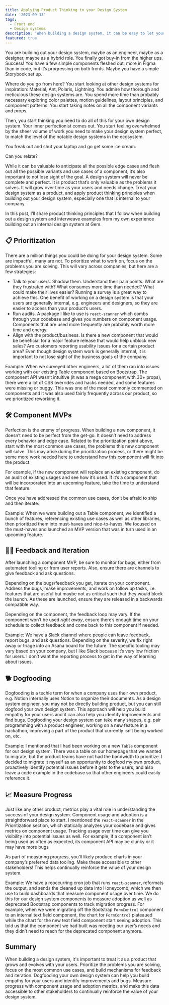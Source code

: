 ```yaml
---
title: Applying Product Thinking to your Design System
date: '2023-09-13'
tags:
  - Front end
  - Design systems
description: 'When building a design system, it can be easy to let your inner perfectionist take over and try to cover every situation, especially when referencing established design systems. A better approach is to treat it as a product that grows and evolves with your users because its value ultimately lies in the problems it solves and the needs it meets.'
featured: true
---
```


You are building out your design system, maybe as an engineer, maybe as a designer, maybe as a hybrid role. You finally got buy-in from the higher ups. Success! You have a few simple components fleshed out, more in Figma than in code, but it’s progressing on both fronts. Maybe you have a simple Storybook set up.

Where do you go from here? You start looking at other design systems for inspiration: Material, Ant, Polaris, Lightning. You admire how thorough and meticulous these design systems are. You spend more time than probably necessary exploring color palettes, motion guidelines, layout principles, and component patterns. You start taking notes on all the component variants and props.

Then, you start thinking you need to do all of this for your own design system. Your inner perfectionist comes out. You start feeling overwhelmed by the sheer volume of work you need to make your design system perfect, to match the level of the notable design systems in the ecosystem.

You freak out and shut your laptop and go get some ice cream.

Can you relate?

While it can be valuable to anticipate all the possible edge cases and flesh out all the possible variants and use cases of a component, it’s also important to not lose sight of the goal. A design system will never be complete and perfect. It is product that’s only valuable as the problems it solves. It will grow over time as your users and needs change. Treat your design system as a product, and apply product thinking principles when building out your design system, especially one that is internal to your company.

In this post, I’ll share product thinking principles that I follow when building out a design system and interweave examples from my own experience building out an internal design system at Gem.

## 📋 Prioritization

There are a million things you could be doing for your design system. Some are impactful, many are not. To prioritize what to work on, focus on the problems you are solving. This will vary across companies, but here are a few strategies:

- Talk to your users. Shadow them. Understand their pain points. What are they frustrated with? What consumes more time than needed? What could make their lives easier? Running a survey is a great way to achieve this. One benefit of working on a design system is that your users are generally internal, e.g. engineers and designers, so they are easier to access than your product’s users.
- Run audits. A package I like to use is `react-scanner` which combs through your codebase and gives you numbers on component usage. Components that are used more frequently are probably worth more time and energy.
- Align with the product/business. Is there a new component that would be beneficial for a major feature release that would help unblock new sales? Are customers reporting usability issues for a certain product area? Even though design system work is generally internal, it is important to not lose sight of the business goals of the company.

Example: When we surveyed other engineers, a lot of them ran into issues working with our existing Table component based on Bootstrap. The component API wasn’t intuitive (it was a mega component with 30+ props), there were a lot of CSS overrides and hacks needed, and some features were missing or buggy. This was one of the most commonly commented on components and it was also used fairly frequently across our product, so we prioritized reworking it.

## 🛠️ Component MVPs

Perfection is the enemy of progress. When building a new component, it doesn’t need to be perfect from the get-go. It doesn’t need to address every behavior and edge case. Related to the prioritization point above, start with the most common use cases, the problems this new component will solve. This may arise during the prioritization process, or there might be some more work needed here to understand how this component will fit into the product.

For example, if the new component will replace an existing component, do an audit of existing usages and see how it’s used. If it’s a component that will be incorporated into an upcoming feature, take the time to understand that feature.

Once you have addressed the common use cases, don’t be afraid to ship and then iterate.

Example: When we were building out a Table component, we identified a bunch of features, referencing existing use cases as well as other libraries, then prioritized them into must-haves and nice-to-haves. We focused on the must-haves and launched an MVP version that was in turn used in an upcoming feature.

## 🙋‍♀️ Feedback and Iteration

After launching a component MVP, be sure to monitor for bugs, either from automated tooling or from user reports. Also, ensure there are channels to give feedback and ask questions.

Depending on the bugs/feedback you get, iterate on your component. Address the bugs, make improvements, and work on follow up tasks, i.e. features that are useful but maybe not as critical such that they would block the launch. As these are launched, ensure they are released in a backwards compatible way.

Depending on the component, the feedback loop may vary. If the component won’t be used _right away_, ensure there’s enough time on your schedule to collect feedback and come back to this component if needed.

Example: We have a Slack channel where people can leave feedback, report bugs, and ask questions. Depending on the severity, we fix right away or triage into an Asana board for the future. The specific tooling may vary based on your company, but I like Slack because it’s very low friction for users. I don’t want the reporting process to get in the way of learning about issues.

## 🐕 Dogfooding

Dogfooding is a techie term for when a company uses their own product, e.g. Notion internally uses Notion to organize their documents. As a design system engineer, you may not be directly building product, but you can still dogfood your own design system. This approach will help you build empathy for your users and it can also help you identify improvements and find bugs. Dogfooding your design system can take many shapes, e.g. pair programming with a product engineer, working on a new feature in a hackathon, improving a part of the product that currently isn’t being worked on, etc.

Example: I mentioned that I had been working on a new `Table` component for our design system. There was a table on our homepage that we wanted to migrate, but the product teams have not had the bandwidth to prioritize. I decided to migrate it myself as an opportunity to dogfood my own product, proactively identify potential issues before it gets to the users, and also leave a code example in the codebase so that other engineers could easily reference it.

## 📈 Measure Progress

Just like any other product, metrics play a vital role in understanding the success of your design system. Component usage and adoption is a straightforward place to start. I mentioned the `react-scanner` in the Prioritization section, which statically analyzes your codebase and gives metrics on component usage. Tracking usage over time can give you visibility into potential issues as well. For example, if a component isn’t being used as often as expected, its component API may be clunky or it may have more bugs

As part of measuring progress, you’ll likely produce charts in your company’s preferred data tooling. Make these accessible to other stakeholders! This helps continually reinforce the value of your design system.

Example: We have a reoccurring cron job that runs `react-scanner`, reformats the output, and sends the cleaned up data into Honeycomb, which we then use to build dashboards that measure component usage over time. We do this for our design system components to measure adoption as well as deprecated Bootstrap components to track migration progress. For example, when we were migrating off the Bootstrap `FormControl` component to an internal text field component, the chart for `FormControl` plateaued while the chart for the new text field component start seeing adoption. This told us that the component we had built was meeting our user’s needs and they didn’t need to reach for the deprecated component anymore.

## Summary

When building a design system, it's important to treat it as a product that grows and evolves with your users. Prioritize the problems you are solving, focus on the most common use cases, and build mechanisms for feedback and iteration. Dogfooding your own design system can help you build empathy for your users and identify improvements and bugs. Measure progress with component usage and adoption metrics, and make this data accessible to other stakeholders to continually reinforce the value of your design system.
